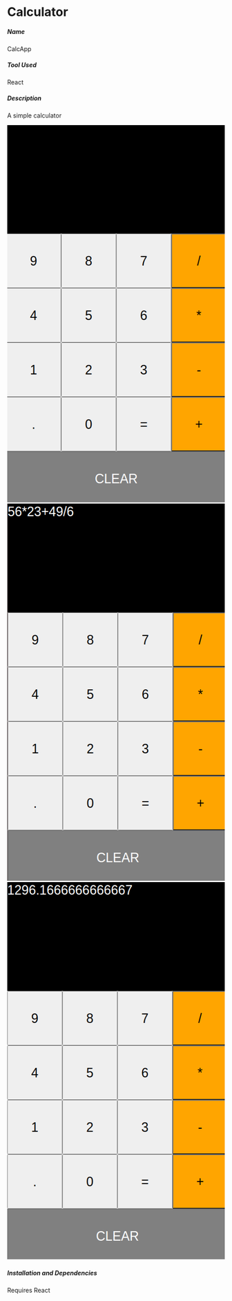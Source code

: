 # Calculator

<h5>Name</h5>
CalcApp

<h5>Tool Used</h5>
React

<h5>Description</h5>
A simple calculator

<kbd><img  width="540" height="873" src="https://github.com/manukarnikas/Calculator/blob/master/images/img1.png?raw=true" /></kbd>
<br/>
<kbd><img  width="540" height="873" src="https://github.com/manukarnikas/Calculator/blob/master/images/img2.png?raw=true" /></kbd>
<br/>
<kbd><img  width="540" height="873" src="https://github.com/manukarnikas/Calculator/blob/master/images/img3.png?raw=true" /></kbd>

<h5>Installation and Dependencies</h5>
Requires React
